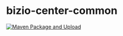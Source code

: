 # bizio-center-common
[![Maven Package and Upload](https://github.com/Digital-AIR/bizio-center-common/actions/workflows/maven-publish.yml/badge.svg)](https://github.com/Digital-AIR/bizio-center-common/actions/workflows/maven-publish.yml)
